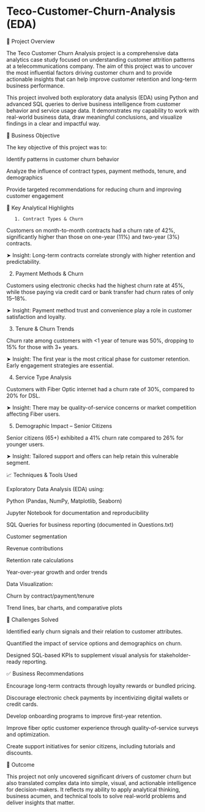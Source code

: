 # Teco-Customer-Churn-Analysis (EDA)
🧠 Project Overview

The Teco Customer Churn Analysis project is a comprehensive data analytics case study focused on understanding customer attrition patterns at a telecommunications company. The aim of this project was to uncover the most influential factors driving customer churn and to provide actionable insights that can help improve customer retention and long-term business performance.

This project involved both exploratory data analysis (EDA) using Python and advanced SQL queries to derive business intelligence from customer behavior and service usage data. It demonstrates my capability to work with real-world business data, draw meaningful conclusions, and visualize findings in a clear and impactful way.

🎯 Business Objective

The key objective of this project was to:

Identify patterns in customer churn behavior

Analyze the influence of contract types, payment methods, tenure, and demographics

Provide targeted recommendations for reducing churn and improving customer engagement

📌 Key Analytical Highlights

       1. Contract Types & Churn

Customers on month-to-month contracts had a churn rate of 42%, significantly higher than those on one-year (11%) and two-year (3%) contracts.

➤ Insight: Long-term contracts correlate strongly with higher retention and predictability.

2. Payment Methods & Churn

Customers using electronic checks had the highest churn rate at 45%, while those paying via credit card or bank transfer had churn rates of only 15–18%.

➤ Insight: Payment method trust and convenience play a role in customer satisfaction and loyalty.

3. Tenure & Churn Trends

Churn rate among customers with <1 year of tenure was 50%, dropping to 15% for those with 3+ years.

➤ Insight: The first year is the most critical phase for customer retention. Early engagement strategies are essential.

4. Service Type Analysis

Customers with Fiber Optic internet had a churn rate of 30%, compared to 20% for DSL.

➤ Insight: There may be quality-of-service concerns or market competition affecting Fiber users.

5. Demographic Impact – Senior Citizens

Senior citizens (65+) exhibited a 41% churn rate compared to 26% for younger users.

➤ Insight: Tailored support and offers can help retain this vulnerable segment.

📈 Techniques & Tools Used

Exploratory Data Analysis (EDA) using:

Python (Pandas, NumPy, Matplotlib, Seaborn)

Jupyter Notebook for documentation and reproducibility

SQL Queries for business reporting (documented in Questions.txt)

Customer segmentation

Revenue contributions

Retention rate calculations

Year-over-year growth and order trends

Data Visualization:

Churn by contract/payment/tenure

Trend lines, bar charts, and comparative plots

🧩 Challenges Solved

Identified early churn signals and their relation to customer attributes.

Quantified the impact of service options and demographics on churn.

Designed SQL-based KPIs to supplement visual analysis for stakeholder-ready reporting.

✅ Business Recommendations

Encourage long-term contracts through loyalty rewards or bundled pricing.

Discourage electronic check payments by incentivizing digital wallets or credit cards.

Develop onboarding programs to improve first-year retention.

Improve fiber optic customer experience through quality-of-service surveys and optimization.

Create support initiatives for senior citizens, including tutorials and discounts.

🧪 Outcome

This project not only uncovered significant drivers of customer churn but also translated complex data into simple, visual, and actionable intelligence for decision-makers. It reflects my ability to apply analytical thinking, business acumen, and technical tools to solve real-world problems and deliver insights that matter.
